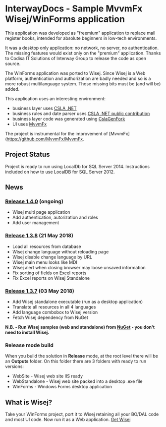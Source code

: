 # InterwayDocs - Sample MvvmFx Wisej/WinForms application

This application was developed as "freemium" application to replace mail register books, intended for absolute beginners in low-tech environments.

It was a desktop only application: no network, no server, no authentication. The missing features would exist only on the "premium" application.
Thanks to Codisa IT Solutions of Interway Group to release the code as open source.

The WinForms application was ported to Wisej. Since Wisej is a Web platform, authentication and authorization are badly needed and so is a more robust multilanguage system. Those missing bits must be (and will be) added.

This application uses an interesting environment:
- business layer uses [CSLA .NET](http://github.com/MarimerLLC/csla)
- business rules and date parser uses [CSLA .NET public contribution](http://github.com/MarimerLLC/cslacontrib)
- business layer code was generated using [CslaGenFork](http://github.com/CslaGenFork/CslaGenFork)
- UI uses [MvvmFx](http://github.com/MvvmFx/MvvmFx)

The project is instrumental for the improvement of [MvvmFx](https://github.com/MvvmFx/MvvmFx.

## Project Status

Project is ready to run using LocalDb for SQL Server 2014. Instructions included on how to use LocalDB for SQL Server 2012.

## News

### [Release 1.4.0](https://github.com/MvvmFx/InterwayDocs/milestone/3) (ongoing)
- Wisej multi page application
- Add authentication, autorization and roles
- Add user management

### [Release 1.3.8](https://github.com/MvvmFx/InterwayDocs/releases/tag/v1.3.8) (21 May 2018)
- Load all resources from database
- Wisej change language without reloading page
- Wisej disable change language by URL
- Wisej main menu looks like MDI
- Wisej alert when closing browser may loose unsaved information
- Fix sorting of fields on Excel reports
- Fix Excel reports on Wisej Standalone  

### [Release 1.3.7](https://github.com/MvvmFx/InterwayDocs/releases/tag/v1.3.7) (03 May 2018)
- Add Wisej standalone executable (run as a desktop application)
- Translate all resources in all 4 languages
- Add language combobox to Wisej version
- Fetch Wisej dependency from NuGet

__N.B. - Run Wisej samples (web and standalone) from [NuGet](https://www.nuget.org/packages/Wisej/) - you don't need to install Wisej.__

### Release mode build
When you build the solution in __Release__ mode, at the root level there will be an __Outputs__ folder.
On this folder there are 3 folders with ready to run versions:
- WebSite - Wisej web site IIS ready
- WebStandalone - Wisej web site packed into a desktop .exe file
- WinForms - Windows Forms desktop application

## What is Wisej?

Take your WinForms project, port it to Wisej retaining all your BO/DAL code and most UI code.
Now run it as a Web application.
[Get Wisej](http://wisej.com)